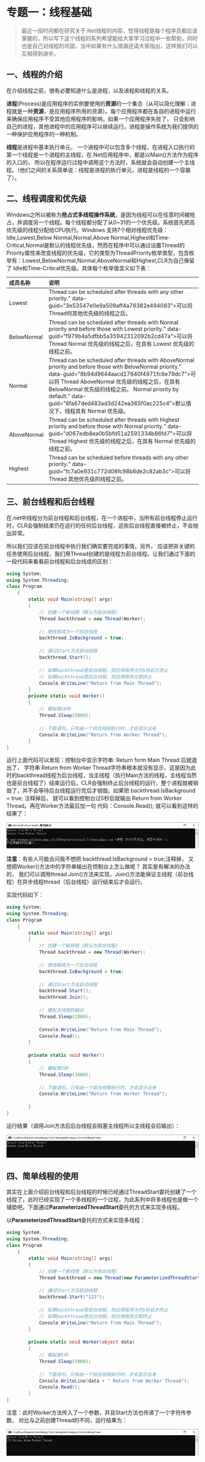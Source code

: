 # 专题一：线程基础

>最近一段时间都在研究关于.Net线程的内容，觉得线程是每个程序员都应该掌握的，所以写下这个线程的系列希望能给大家学习过程中一些帮助，同时也是自己对线程的巩固，当中如果有什么错漏还请大家指出，这样我们可以互相得到进步。

## 一、线程的介绍

在介绍线程之前，很有必要知道什么是进程，以及进程和线程的关系。

**进程**(Process)是应用程序的实例要使用的**资源**的一个集合（从可以简化理解：进程就是一种**资源**，是应用程序所用的资源）。每个应用程序都在各自的进程中运行来确保应用程序不受其他应用程序的影响，如果一个应用程序失败了， 只会影响自己的进程，其他进程中的应用程序可以继续运行。进程是操作系统为我们提供的一种保护应用程序的一种机制。

**线程**是进程中基本执行单元， 一个进程中可以包含多个线程，在进程入口执行的第一个线程是一个进程的主线程，在.Net应用程序中，都是以Main()方法作为程序的入口的， 所以在程序运行过程中调用这个方法时，系统就会自动创建一个主线程。（他们之间的关系简单说：线程是进程的执行单元，进程是线程的一个容器了）。

## 二、线程调度和优先级

Windows之所以被称为**抢占式多线程操作系统**，是因为线程可以在任意时间被抢占，并调度另一个线程。每个线程都分配了从0~31的一个优先级。系统首先把高优先级的线程分配给CPU执行。Windows 支持7个相对线程优先级：Idle,Lowest,Below Normal,Normal,Above Normal,Highest和Time-Critical,Normal是默认的线程优先级，然而在程序中可以通过设置Thread的Priority属性来改变线程的优先级，它的类型为ThreadPriority枚举类型，包含枚举有：Lowest,BelowNormal,Normal,AboveNormal和Highest,CLR为自己保留了 Idle和Time-Critical优先级。具体每个枚举值含义如下表：

| 成员名称    | 说明                                                         |
| :---------- | :----------------------------------------------------------- |
| Lowest      | Thread can be scheduled after threads with any other priority." data-guid="3e53547e0e9a509aff4a76382e494083">可以将 Thread何其他优先级的线程之后。 |
| BelowNormal | Thread can be scheduled after threads with Normal priority and before those with Lowest priority." data-guid="f979b4a5dfbb5a35942312092b2cd47a">可以将 Thread Normal 优先级的线程之后，在具有 Lowest 优先级的线程之前。 |
| Normal      | Thread can be scheduled after threads with AboveNormal priority and before those with BelowNormal priority." data-guid="8b94d9644aacd17640f4971fc6e79dc7">可以将 Thread AboveNormal 优先级的线程之后，在具有 BelowNormal 优先级的线程之前。 Normal priority by default." data-guid="6fa67ded483ad3d242ea365f0ac225c4">默认情况下，线程具有 Normal 优先级。 |
| AboveNormal | Thread can be scheduled after threads with Highest priority and before those with Normal priority." data-guid="d067edb8ea0b5bfd51a2591334b86fd7">可以将 Thread Highest 优先级的线程之后，在具有 Normal 优先级的线程之前。 |
| Highest     | Thread can be scheduled before threads with any other priority." data-guid="fc7a0e931c772d08fc98b6de2c82ab3c">可以将 Thread 其他优先级的线程之前。 |

## 三、前台线程和后台线程

在.net中线程分为前台线程和后台线程，在一个进程中，当所有前台线程停止运行时，CLR会强制结束仍在运行的任何后台线程，这些后台线程直接被终止，不会抛出异常。

所以我们应该在前台线程中执行我们确实要完成的事情，另外， 应该把非关键的任务使用后台线程，我们用Thread创建的是线程为前台线程。让我们通过下面的一段代码来看看前台线程和后台线成的区别：

```C#
using System;
using System.Threading;
class Program
    {
        static void Main(string[] args)
        {
            // 创建一个新线程（默认为前台线程）
            Thread backthread = new Thread(Worker);

            // 使线程成为一个后台线程
            backthread.IsBackground = true;

            // 通过Start方法启动线程
            backthread.Start();

            // 如果backthread是前台线程，则应用程序大约5秒后才终止
            // 如果backthread是后台线程，则应用程序立即终止
            Console.WriteLine("Return from Main Thread");
        }
        private static void Worker()
        {
            // 模拟做10秒
            Thread.Sleep(5000);

            // 下面语句，只有由一个前台线程执行时，才会显示出来
            Console.WriteLine("Return from Worker Thread");
        }
}
```

运行上面代码可以发现：控制台中显示字符串: Return form Main Thread 后就退出了， 字符串 Return from Worker Thread字符串根本就没有显示，这是因为此时的backthread线程为后台线程，当主线程（执行Main方法的线程，主线程当然也是前台线程了）结束运行后，CLR会强制终止后台线程的运行，整个进程就被销毁了，并不会等待后台线程运行完后才销毁。如果把 backthread.IsBackground = true; 注释掉后， 就可以看到控制台过5秒后就输出 Return from Worker Thread。再在Worker方法最后加一句 代码：Console.Read(); 就可以看到这样的结果了：

![image-20200112171153195](img/image-20200112171153195.png)

**注意**：有些人可能会问我不想把 backthread.IsBackground = true;注释掉， 又想把Worker()方法中的字符串输出在控制台上怎么做呢？ 其实是有解决的办法的， 我们可以调用thread.Join()方法来实现，Join()方法能保证主线程（前台线程）在异步线程thread（后台线程）运行结束后才会运行。

实现代码如下：

```c#
using System;
using System.Threading;
class Program
    {
        static void Main(string[] args)
        {
			// 创建一个新线程（默认为前台线程）
            Thread backthread = new Thread(Worker);

            // 使线程成为一个后台线程
            backthread.IsBackground = true;

            // 通过Start方法启动线程
            backthread.Start();
            backthread.Join();

            // 模拟主线程的输出
            Thread.Sleep(2000);

            Console.WriteLine("Return from Main Thread");
            Console.Read();
        }

        private static void Worker()
        {
            // 模拟做3秒
            Thread.Sleep(3000);

            // 下面语句，只有由一个前台线程执行时，才会显示出来
            Console.WriteLine("Return from Worker Thread");

        }
}
```

运行结果（调用Join方法后后台线程会阻塞主线程所以主线程会后输出）：

![image-20200112171550671](img/image-20200112171550671.png)

## 四、简单线程的使用

其实在上面介绍前台线程和后台线程的时候已经通过ThreadStart委托创建了一个线程了，此时已经实现了一个多线程的一个过程，为此系列中将多线程也是做一个铺垫吧。下面通过**ParameterizedThreadStart**委托的方式来实现多线程。

以**ParameterizedThreadStart**委托的方式来实现多线程：

```C#
using System;
using System.Threading;
class Program
    {
        static void Main(string[] args)
        {
			// 创建一个新线程（默认为前台线程）
            Thread backthread = new Thread(new ParameterizedThreadStart(Worker));

            // 通过Start方法启动线程
            backthread.Start("123");

            // 如果backthread是前台线程，则应用程序大约5秒后才终止
            // 如果backthread是后台线程，则应用程序立即终止
            Console.WriteLine("Return from Main Thread");
        }

        private static void Worker(object data)
        {
            // 模拟做5秒
            Thread.Sleep(5000);

            // 下面语句，只有由一个前台线程执行时，才会显示出来
            Console.WriteLine(data + " Return from Worker Thread");
            Console.Read();
        }
}
```

注意：此时Worker方法传入了一个参数，并且Start方法也传递了一个字符传参数。 对比与之前创建Thread的不同，运行结果为：

![image-20200112180429094](img/image-20200112180429094.png)
